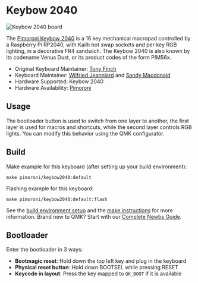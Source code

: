 # Keybow 2040

![Keybow 2040 board](https://i.imgur.com/WDGDOkb.jpeg)

The [Pimoroni Keybow 2040](https://shop.pimoroni.com/products/keybow-2040) is a 16 key mechanical macropad
controlled by a Raspberry Pi RP2040, with Kailh hot swap sockets and
per key RGB lighting, in a decorative FR4 sandwich. The Keybow 2040 is
also known by its codename Venus Dust, or its product codes of the
form PIM56x.

* Original Keyboard Maintainer: [Tony Finch](https://github.com/fanf2)
* Keyboard Maintainer: [Wilfried Jeanniard](https://github.com/willoucom) and [Sandy Macdonald](https://github.com/sandyjmacdonald)
* Hardware Supported: Keybow 2040
* Hardware Availability: [Pimoroni](https://shop.pimoroni.com/products/keybow-2040)

## Usage

The bootloader button is used to switch from one layer to another, the first layer is used for macros and shortcuts, while the second layer controls RGB lights. You can modify this behavior using the QMK configurator.

## Build

Make example for this keyboard (after setting up your build environment):

    make pimoroni/keybow2040:default

Flashing example for this keyboard:

    make pimoroni/keybow2040:default:flash


See the [build environment setup](https://docs.qmk.fm/#/getting_started_build_tools)
and the [make instructions](https://docs.qmk.fm/#/getting_started_make_guide)
for more information. Brand new to QMK? Start with our
[Complete Newbs Guide](https://docs.qmk.fm/#/newbs).


## Bootloader

Enter the bootloader in 3 ways:

* **Bootmagic reset**: Hold down the top left key and plug in the keyboard
* **Physical reset button**: Hold down BOOTSEL while pressing RESET
* **Keycode in layout**: Press the key mapped to `QK_BOOT` if it is available
